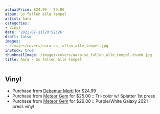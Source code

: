 ```yaml
---
actualPrice: $24.99 - 29.00
album: So fallen alle Tempel
artist: Aara
categories:
- Vinyl
date: '2021-07-11T20:52:26'
draft: false
images:
- /images/covers/aara-so_fallen_alle_tempel.jpg
inStock: true
thumbnailImage: /images/covers/aara-so_fallen_alle_tempel-thumb.jpg
title: Aara - So fallen alle Tempel
---
```


## Vinyl
* Purchase from [Debemur Morti](https://debemurmorti.aisamerch.com/item/99579) for $24.99
* Purchase from [Meteor Gem](https://meteor-gem.com/products/aara-so-fallen-alle-tempel) for $25.00 :: Tri-color w/ Splatter 1st press
* Purchase from [Meteor Gem](https://meteor-gem.com/products/aara-so-fallen-alle-tempel) for $29.00 :: Purple/White Galaxy 2021 press vinyl
